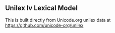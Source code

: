 Unilex lv Lexical Model
----------------------

This is built directly from Unicode.org unilex data at
https://github.com/unicode-org/unilex

